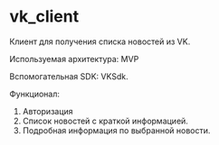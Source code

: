 # vk_client

Клиент для получения списка новостей из VK.

Используемая архитектура: MVP

Вспомогательная SDK: VKSdk.

Функционал:
 1. Авторизация
 2. Список новостей с краткой информацией.
 3. Подробная информация по выбранной новости.
